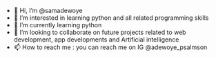 - 👋 Hi, I’m @samadewoye
- 👀 I’m interested in learning python and all related programming skills
- 🌱 I’m currently learning python
- 💞️ I’m looking to collaborate on future projects related to web development, app developments and Artificial intelligence
- 📫 How to reach me : you can reach me on IG @adewoye_psalmson

<!---
samadewoye/samadewoye is a ✨ special ✨ repository because its `README.md` (this file) appears on your GitHub profile.
You can click the Preview link to take a look at your changes.
--->
